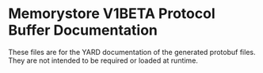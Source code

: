 # Memorystore V1BETA Protocol Buffer Documentation

These files are for the YARD documentation of the generated protobuf files.
They are not intended to be required or loaded at runtime.
